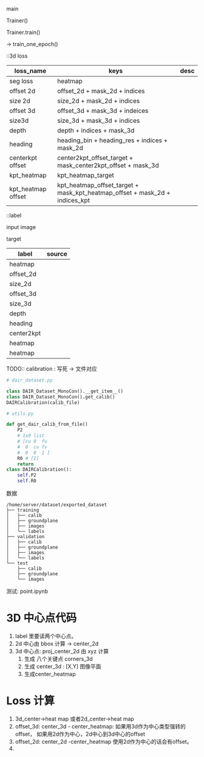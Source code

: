 main

Trainer()

Trainer.train()

-> train_one_epoch()

::3d loss

| loss_name          | keys                                                                         | desc |
| ------------------ | ---------------------------------------------------------------------------- | ---- |
| seg loss           | heatmap                                                                      |      |
| offset 2d          | offset_2d + mask_2d + indices                                                |      |
| size 2d            | size_2d + mask_2d + indices                                                  |      |
| offset 3d          | offset_3d + mask_3d + indeices                                               |      |
| size3d             | size_3d + mask_3d + indices                                                  |      |
| depth              | depth + indices + mask_3d                                                    |      |
| heading            | heading_bin + heading_res + indices + mask_2d                                |      |
| centerkpt offset   | center2kpt_offset_target + mask_center2kpt_offset + mask_3d                  |      |
| kpt_heatmap        | kpt_heatmap_target                                                           |      |
| kpt_heatmap offset | kpt_heatmap_offset_target + mask_kpt_heatmap_offset  + mask_2d + indices_kpt |      |

::label

input image

target

| label      | source |
| ---------- | ------ |
| heatmap    |        |
| offset_2d  |        |
| size_2d    |        |
| offset_3d  |        |
| size_3d    |        |
| depth      |        |
| heading    |        |
| center2kpt |        |
| heatmap    |        |
| heatmap    |        |

TODO:: calibration :
写死 -> 文件对应

```python
# dair_dataset.py

class DAIR_Dataset_MonoCon().__get_item__()
class DAIR_Dataset_MonoCon().get_calib()
DAIRCalibration(calib_file)
```

```python
# utils.py

def get_dair_calib_from_file()
    P2
    # 1x9 list
    # [cu 0  fu
    #  0  cv fv
    #  0  0  1 ]
    R0 # [I]
    return
class DAIRCalibration():
    self.P2
    self.R0
```

数据

```
/home/server/dataset/exported_dataset
├── training
│   ├── calib
│   ├── groundplane
│   ├── images
│   └── labels
├── validation
│   ├── calib
│   ├── groundplane
│   ├── images
│   └── labels
└── test
    ├── calib
    ├── groundplane
    └── images
```

测试: point.ipynb

# 3D 中心点代码

1. label 里要读两个中心点。
2. 2d 中心由 bbox 计算 -> center_2d
3. 3d 中心点: proj_center_2d 由 xyz 计算
   1. 生成 八个关键点 corners_3d
   2. 生成 center_3d : \[X,Y\] 图像平面
   3. 生成center_heatmap

# Loss 计算

1. 3d_center->heat map 或者2d_center->heat map
2. offset_3d: center_3d - center_heatmap: 如果用3d作为中心类型强转的 offset， 如果用2d作为中心，2d中心到3d中心的offset
3. offset_2d: center_2d -center_heatmap 使用2d作为中心的话会有offset。
4.
